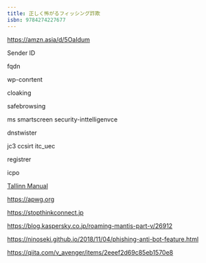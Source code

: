 ```yaml
---
title: 正しく怖がるフィッシング詐欺
isbn: 9784274227677
---
```

https://amzn.asia/d/5OaIdum

Sender ID

fqdn

wp-conrtent

cloaking

safebrowsing

ms smartscreen security-inttelligenvce

dnstwister

jc3
ccsirt
itc_uec

registrer

icpo

[Tallinn Manual](https://www.cambridge.org/core/books/tallinn-manual-20-on-the-international-law-applicable-to-cyber-operations/E4FFD83EA790D7C4C3C28FC9CA2FB6C9)

https://apwg.org

https://stopthinkconnect.jp

https://blog.kaspersky.co.jp/roaming-mantis-part-v/26912

https://ninoseki.github.io/2018/11/04/phishing-anti-bot-feature.html

https://qiita.com/v_avenger/items/2eeef2d69c85eb1570e8
